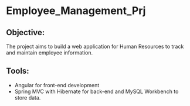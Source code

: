 # Employee_Management_Prj

## Objective: 
The project aims to build a web application for Human Resources to track and maintain employee information. 

## Tools:
- Angular for front-end development 
- Spring MVC with Hibernate for back-end and MySQL Workbench to store data. 
